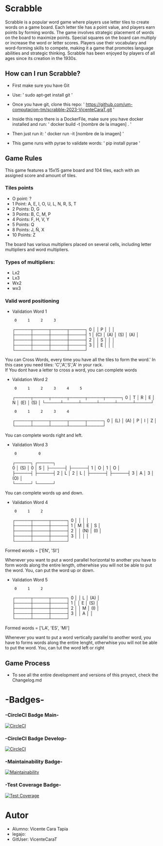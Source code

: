 # Scrabble

Scrabble is a popular word game where players use letter tiles to create words on a game board. Each letter tile has a point value, and players earn points by forming words. The game involves strategic placement of words on the board to maximize points. Special squares on the board can multiply or increase the word or letter scores. Players use their vocabulary and word-forming skills to compete, making it a game that promotes language abilities and strategic thinking. Scrabble has been enjoyed by players of all ages since its creation in the 1930s.

## How can I run Scrabble?

- First make sure you have Git

- Use:
' sudo apt-get install git '

- Once you have git, clone this repo:
' https://github.com/um-computacion-tm/scrabble-2023-VicenteCaraT.git '

- Inside this repo there is a DockerFile, make sure you have docker installed and run:
' docker build -t [nombre de la imagen] . '

- Then just run it:
' docker run -it [nombre de la imagen] '

- This game runs with pyrae to validate words:
' pip install pyrae '

## Game Rules

This game features a 15x15 game board and 104 tiles, each with an assigned score and amount of tiles. 

### Tiles points

- O point: ?
- 1 Point: A, E, I, O, U, L, N, R, S, T
- 2 Points: D, G
- 3 Points: B, C, M, P
- 4 Points: F, H, V, Y
- 5 Points: Q
- 8 Points: J, Ñ, X
- 10 Points: Z


The board has various multipliers placed on several cells, including letter multipliers and word multipliers.

### Types of multipliers:

- Lx2
- Lx3
- Wx2
- wx3

### Valid word positioning

- Validation Word 1

       0     1     2     3  
    ┌─────┬─────┬─────┬─────┐
  0 │     │  P  │     │     │
    ├─────┼─────┼─────┼─────┤
  1 │ (C) │ (A) │ (S) │ (A) │
    ├─────┼─────┼─────┼─────┤
  2 │     │  S  │     │     │
    ├─────┼─────┼─────┼─────┤
  3 │     │  E  │     │     │
    └─────┴─────┴─────┴─────┘
              
You can Cross Words, every time you have all the tiles to form the word.'
In this case you need tiles: 'C','A','S','A' in your rack.      
If You dont have a letter to cross a word, you can complete words    

- Validation Word 2

       0     1     2     3     4     5 
    ┌─────┬─────┬─────┬─────┬─────┬─────┐
  0 │  T  │  R  │  E  │  N  │ (E) │ (S) │
    └─────┴─────┴─────┴─────┴─────┴─────┘
              
       0     1     2     3     4     
    ┌─────┬─────┬─────┬─────┬─────┐
  0 │ (L) │ (A) │  P  │  I  │  Z  │  
    └─────┴─────┴─────┴─────┴─────┘
              
You can complete words right and left.

- Validation Word 3

       0          0
    ┌─────┐    ┌─────┐     
  0 │ (S) │  0 │  S  │
    ├─────┤    ├─────┤
  1 │  O  │  1 │  O  │               
    ├─────┤    ├─────┤
  2 │  L  │  2 │  L  │
    ├─────┤    ├─────┤
  3 │  A  │  3 │ (O) │    
    └─────┘    └─────┘
              
You can complete words up and down.

- Validation Word 4

       0     1     2     
    ┌─────┬─────┬─────┐
  0 │     │     │     │     
    ├─────┼─────┼─────┤
  1 │  M  │  E  │  S  │     
    ├─────┼─────┼─────┤
  2 │     │ (N) │ (I) │     
    ├─────┼─────┼─────┤
  3 │     │     │     │    
    └─────┴─────┴─────┘

Formed words = ['EN', 'SI']

Whenever you want to put a word parallel 
horizontal to another you have to form words along 
the entire length, otherwhise you will
not be able to put the word.
You, can put the word up or down.

- Validation Word 5

       0     1     2     
    ┌─────┬─────┬─────┐
  0 │     │  L  │ (A) │     
    ├─────┼─────┼─────┤
  1 │     │  E  │ (S) │     
    ├─────┼─────┼─────┤
  2 │     │  M  │ (I) │     
    ├─────┼─────┼─────┤
  3 │     │  A  │     │    
    └─────┴─────┴─────┘

Formed words = ['LA', 'ES', 'MI']

Whenever you want to put a word vertically
parallel to another word, you have to 
forms words along the entire lenght,
otherwhise you will not be able to put the word.
You, can tut the word left or right

## Game Process

- To see all the entire development and versions of this proyect, check the Changelog.md


# -Badges-

### -CircleCI Badge Main-
[![CircleCI](https://dl.circleci.com/status-badge/img/gh/um-computacion-tm/scrabble-2023-VicenteCaraT/tree/main.svg?style=svg)](https://dl.circleci.com/status-badge/redirect/gh/um-computacion-tm/scrabble-2023-VicenteCaraT/tree/main)

### -CircleCI Badge Develop-
[![CircleCI](https://dl.circleci.com/status-badge/img/gh/um-computacion-tm/scrabble-2023-VicenteCaraT/tree/develop.svg?style=svg)](https://dl.circleci.com/status-badge/redirect/gh/um-computacion-tm/scrabble-2023-VicenteCaraT/tree/develop)

###  -Maintainability Badge-
[![Maintainability](https://api.codeclimate.com/v1/badges/977dc2087bbf1bbf65a4/maintainability)](https://codeclimate.com/github/um-computacion-tm/scrabble-2023-VicenteCaraT/maintainability)

### -Test Coverage Badge-
[![Test Coverage](https://api.codeclimate.com/v1/badges/977dc2087bbf1bbf65a4/test_coverage)](https://codeclimate.com/github/um-computacion-tm/scrabble-2023-VicenteCaraT/test_coverage)

# Autor

- Alumno: Vicente Cara Tapia
- legajo: 
- GitUser: VicenteCaraT
